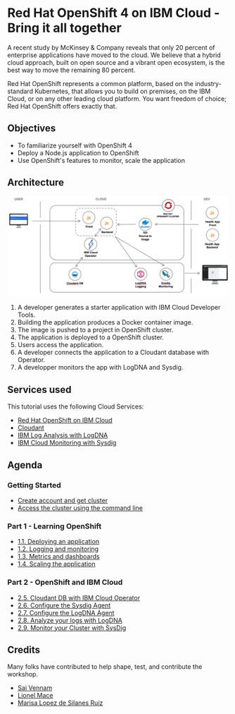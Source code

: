 # Red Hat OpenShift 4 on IBM Cloud - Bring it all together

A recent study by McKinsey & Company reveals that only 20 percent of enterprise applications have moved to the cloud. We believe that a hybrid cloud approach, built on open source and a vibrant open ecosystem, is the best way to move the remaining 80 percent.

Red Hat OpenShift represents a common platform, based on the industry-standard Kubernetes, that allows you to build on premises, on the IBM Cloud, or on any other leading cloud platform. You want freedom of choice; Red Hat OpenShift offers exactly that.

## Objectives

* To familiarize yourself with OpenShift 4
* Deploy a Node.js application to OpenShift
* Use OpenShift's features to monitor, scale the application

## Architecture

![](./assets/app-architecture.png)

1. A developer generates a starter application with IBM Cloud Developer Tools.
1. Building the application produces a Docker container image.
1. The image is pushed to a project in OpenShift cluster.
1. The application is deployed to a OpenShift cluster.
1. Users access the application.
1. A developer connects the application to a Cloudant database with Operator.
1. A developper monitors the app with LogDNA and Sysdig.


## Services used

This tutorial uses the following Cloud Services:
* [Red Hat OpenShift on IBM Cloud](https://cloud.ibm.com/kubernetes/catalog/create?platformType=openshift)
* [Cloudant](https://cloud.ibm.com/catalog/services/cloudant)
* [IBM Log Analysis with LogDNA](https://cloud.ibm.com/observe/logging/create)
* [IBM Cloud Monitoring with Sysdig](https://cloud.ibm.com/observe/monitoring/create)


## Agenda

### Getting Started
* [Create account and get cluster](getting-started/get_started.md)
* [Access the cluster using the command line](getting-started/setup_cli.md)

### Part 1 - Learning OpenShift
* [1.1. Deploying an application](part1-learn_openshift/exercise-1.md)
* [1.2. Logging and monitoring](part1-learn_openshift/exercise-2.md)
* [1.3. Metrics and dashboards](part1-learn_openshift/exercise-3.md)
* [1.4. Scaling the application](part1-learn_openshift/exercise-4.md)

### Part 2 - OpenShift and IBM Cloud
* [2.5. Cloudant DB with IBM Cloud Operator](part2-openshift_ibmcloud/exercise-5.md)
* [2.6. Configure the Sysdig Agent](part2-openshift_ibmcloud/exercise-6.md)
* [2.7. Configure the LogDNA Agent](part2-openshift_ibmcloud/exercise-7.md)
* [2.8. Analyze your logs with LogDNA](part2-openshift_ibmcloud/exercise-8.md)
* [2.9. Monitor your Cluster with SysDig](part2-openshift_ibmcloud/exercise-9.md)


## Credits

Many folks have contributed to help shape, test, and contribute the workshop.

* [Sai Vennam](https://github.com/svennam92)
* [Lionel Mace](https://github.com/lionelmace)
* [Marisa Lopez de Silanes Ruiz](https://github.com/lopezdsr)

